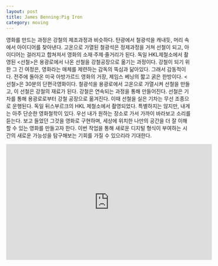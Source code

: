 ```yaml
---
layout: post
title: James Benning:Pig Iron
category: moving
---
```


영화를 만드는 과정은 강철의 제조과정과 비슷하다. 탄광에서 철광석을 캐내듯, 머리 속에서 아이디어를 찾아낸다. 고온으로 가열된 철광석은 정제과정을 거쳐 선철이 되고, 아이디어는 걸러지고 합쳐져서 영화의 소재·주제·줄거리가 된다. 독일 HKL제철소에서 촬영된 <선철>은 용광로에서 나온 선철을 강철공장으로 옮기는 과정이다. 강철이 되기 위한 그 긴 여정은, 영화라는 매체를 제련하는 감독의 뚝심과 닮아있다. 그래서 감동적이다. 전주에 돌아온 미국 아방가르드 영화의 거장, 제임스 베닝의 짧고 굵은 한방이다.
<선철>은 30분의 단편극영화이다. 철광석을 용광로에서 고온으로 가열시켜 선철을 만들고, 이 선철은 강철의 재료가 된다. 강철은 연속되는 과정을 통해 만들어진다. 선철은 기차를 통해 용광로로부터 강철 공장으로 옮겨진다. 이때 선철을 실은 기차는 무선 조종으로 운행된다. 독일 뒤스부르크의 HKL 제철소에서 촬영되었다.
특별하지는 않지만, 내게는 아주 단순한 영화철학이 있다. 우선 내가 원하는 장소로 가서 가까이 바라보고 소리를 듣는다. 보고 들었던 그것을 영화로 구현하며, 세상에 위치한 나만의 공간을 더 잘 이해할 수 있는 영화를 만들고자 한다. 이번 작업을 통해 새로운 디지털 형식이 부여하는 시간의 새로운 가능성을 탐구해보는 기회를 가질 수 있으리라 기대한다.

<iframe width="560" height="315" src="https://www.youtube.com/embed/gIhnrFbKVHw" title="YouTube video player" frameborder="0" allow="accelerometer; autoplay; clipboard-write; encrypted-media; gyroscope; picture-in-picture" allowfullscreen></iframe>
